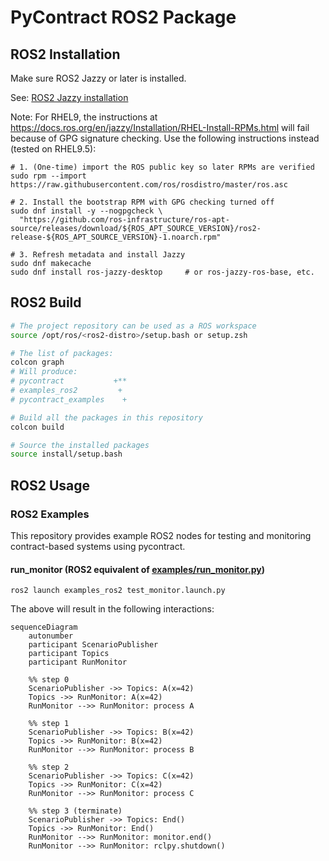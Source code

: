 # PyContract ROS2 Package

## ROS2 Installation

Make sure ROS2 Jazzy or later is installed.

See: [ROS2 Jazzy installation](https://docs.ros.org/en/jazzy/Installation.html)

Note: For RHEL9, the instructions at <https://docs.ros.org/en/jazzy/Installation/RHEL-Install-RPMs.html> will fail because of GPG signature checking. Use the following instructions instead (tested on RHEL9.5):

```shell
# 1. (One-time) import the ROS public key so later RPMs are verified
sudo rpm --import https://raw.githubusercontent.com/ros/rosdistro/master/ros.asc

# 2. Install the bootstrap RPM with GPG checking turned off
sudo dnf install -y --nogpgcheck \
  "https://github.com/ros-infrastructure/ros-apt-source/releases/download/${ROS_APT_SOURCE_VERSION}/ros2-release-${ROS_APT_SOURCE_VERSION}-1.noarch.rpm"

# 3. Refresh metadata and install Jazzy
sudo dnf makecache
sudo dnf install ros-jazzy-desktop     # or ros-jazzy-ros-base, etc.
```

## ROS2 Build

```bash
# The project repository can be used as a ROS workspace
source /opt/ros/<ros2-distro>/setup.bash or setup.zsh

# The list of packages:
colcon graph
# Will produce:
# pycontract           +**
# examples_ros2         + 
# pycontract_examples    +

# Build all the packages in this repository
colcon build

# Source the installed packages
source install/setup.bash
```

## ROS2 Usage

### ROS2 Examples

This repository provides example ROS2 nodes for testing and monitoring contract-based systems using pycontract.

#### run_monitor (ROS2 equivalent of [examples/run_monitor.py](./examples/run_monitor.py))

```shell
ros2 launch examples_ros2 test_monitor.launch.py
```

The above will result in the following interactions:

```mermaid
sequenceDiagram
    autonumber
    participant ScenarioPublisher
    participant Topics
    participant RunMonitor

    %% step 0
    ScenarioPublisher ->> Topics: A(x=42)
    Topics ->> RunMonitor: A(x=42)
    RunMonitor -->> RunMonitor: process A

    %% step 1
    ScenarioPublisher ->> Topics: B(x=42)
    Topics ->> RunMonitor: B(x=42)
    RunMonitor -->> RunMonitor: process B

    %% step 2
    ScenarioPublisher ->> Topics: C(x=42)
    Topics ->> RunMonitor: C(x=42)
    RunMonitor -->> RunMonitor: process C

    %% step 3 (terminate)
    ScenarioPublisher ->> Topics: End()
    Topics ->> RunMonitor: End()
    RunMonitor -->> RunMonitor: monitor.end()
    RunMonitor -->> RunMonitor: rclpy.shutdown()
```
